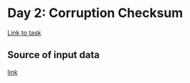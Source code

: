 # Day 2: Corruption Checksum

[Link to task](https://adventofcode.com/2017/day/2)

## Source of input data

[link](https://adventofcode.com/2017/day/2/input)